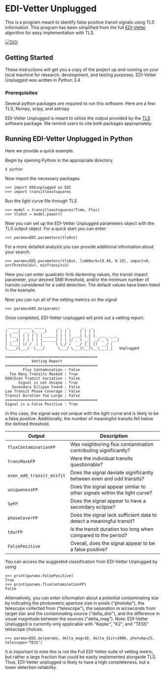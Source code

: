 # EDI-Vetter Unplugged
This is a program meant to identify false positive transit signals using TLS information. This program has been simplified from the full [EDI-Vetter](https://github.com/jonzink/EDI-Vetter) algorithm for easy implementation with TLS.

<a href="https://zenodo.org/badge/latestdoi/200920137"><img src="https://zenodo.org/badge/200920137.svg" alt="DOI"></a>   

## Getting Started

These instructions will get you a copy of the project up and running on your local machine for research, development, and testing purposes. EDI-Vetter Unplugged was written in Python 3.4 

### Prerequisites

Several python packages are required to run this software. Here are a few:  TLS, Numpy, scipy, and astropy

EDI-Vetter Unplugged is meant to utilize the output provided by the [TLS](https://github.com/hippke/tls) software package. We remind users to cite both packages appropriately.  


## Running EDI-Vetter Unplugged in Python

Here we provide a quick example.

Begin by opening Python in the appropriate directory. 
```
$ python
```
Now import the necessary packages
```
>>> import EDIunplugged as EDI
>>> import transitleastsquares
```
Run the light curve file through TLS
```
>>> model = transitleastsquares(Time, Flux)
>>> tlsOut = model.power()
```
Now you can set up the EDI-Vetter Unplugged parameters object with the TLS output object. For a quick start you can enter:
```
>>> params=EDI.parameters(tlsOut)
```
For a more detailed analysis you can provide additional information about your search:
```
>>> params=EDI.parameters(tlsOut, limbDark=[0.48, 0.19], impact=0, snrThreshold=7, minTransit=3)
```
Here you can enter quadratic limb darkening values, the transit impact parameter, your desired SNR threshold, and/or the minimum number of transits considered for a valid detection. The default values have been listed in the example.

Now you can run all of the vetting metrics on the signal
```
>>> params=EDI.Go(params)
```
Once completed, EDI-Vetter unplugged will print out a vetting report:
```
 ___________ _____      _   _      _   _            
|  ___|  _  \_   _|    | | | |    | | | |           
| |__ | | | | | |______| | | | ___| |_| |_ ___ _ __ 
|  __|| | | | | |______| | | |/ _ \ __| __/ _ \ '__|
| |___| |/ / _| |_     \ \_/ /  __/ |_| ||  __/ |   
\____/|___/  \___/      \___/ \___|\__|\__\___|_|   Unplugged
   
==========================================
            Vetting Report
==========================================
        Flux Contamination : False
  Too Many Transits Masked : True
Odd/Even Transit Variation : False
      Signal is not Unique : True
   Secondary Eclipse Found : False
Low Transit Phase Coverage : False
Transit Duration Too Large : False
==========================================
Signal is a False Positive : True
```
In this case, the signal was not unique with the light curve and is likely to be a false positive. Additionally, the number of meaningful transits fell below the defined threshold.

| Output | Description |
| --- | --- |
| `fluxContaminationFP` | Was neighboring flux contamination contributing significantly? |
| `TransMaskFP` | Were the individual transits questionable?  |
| `even_odd_transit_misfit` | Does the signal deviate significantly between even and odd transits? |
| `uniquenessFP` | Does the signal appear similar to other signals within the light curve? |
| `SeFP` | Does the signal appear to have a secondary eclipse? |
| `phaseCoverFP` | Does the signal lack sufficient data to detect a meaningful transit? |
| `tdurFP` | Is the transit duration too long when compared to the period? |
| `FalsePositive` | Overall, does the signal appear to be a false positive? |


 You can access the suggested classification from EDI-Vetter Unplugged by using 
```
>>> print(params.FalsePositive)
True
>>> print(params.fluxContaminationFP)
False
```
Alternatively, you can enter information about a potential contaminating star by indicating the photometric aperture size in pixels ("photoAp"), the telescope collected from ("telescope"), the separation in arcseconds from target star and the contaminating source ("delta_dist"), and the difference in visual magnitude between the sources ("delta_mag"). Note: EDI-Vetter Unplugged is currently only applicable with "Kepler", "K2", and "TESS" telescope choices.

```
>>> params=EDI.Go(params, delta_mag=10, delta_dist=1000, photoAp=25, telescope="TESS")

```
It is important to note this is not the Full EDI-Vetter suite of vetting metric, but rather a large fraction that could be easily implemented alongside TLS. Thus, EDI-Vetter unplugged is likely to have a high completeness, but a lower detection reliability.